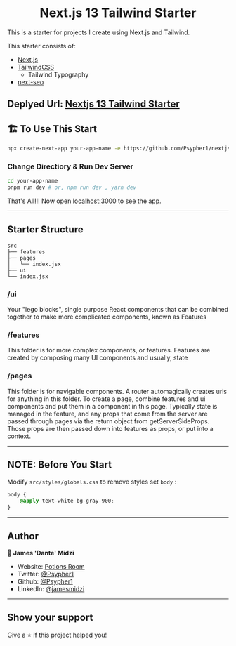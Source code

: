 <h1 align="center">Next.js 13 Tailwind Starter</h1>

This is a starter for projects I create using Next.js and Tailwind.

This starter consists of:

- [Next.js](https://nextjs.org)
- [TailwindCSS](https://tailwindcss.com/)
  - Tailwind Typography
- [next-seo](https://github.com/garmeeh/next-seo)

## Deplyed Url: [Nextjs 13 Tailwind Starter](https://next12-tailwind-starter.vercel.app/)

## 🏗️ To Use This Start

```bash
npx create-next-app your-app-name -e https://github.com/Psypher1/nextjs-tailwindcss-starter
```

### Change Directiory & Run Dev Server

```bash
cd your-app-name
pnpm run dev # or, npm run dev , yarn dev
```

That's All!!! Now open [localhost:3000](http://localhost:3000/) to see the app.

---

## Starter Structure

```
src
├── features
├── pages
│   └── index.jsx
├── ui
└── index.jsx
```

### /ui

Your "lego blocks", single purpose React components that can be combined together to make more complicated components, known as Features

### /features

This folder is for more complex components, or features. Features are created by composing many UI components and usually, state

### /pages

This folder is for navigable components. A router automagically creates urls for anything in this folder. To create a page, combine features and ui components and put them in a component in this page. Typically state is managed in the feature, and any props that come from the server are passed through pages via the return object from getServerSideProps. Those props are then passed down into features as props, or put into a context.

---

## NOTE: Before You Start

Modify `src/styles/globals.css` to remove styles set `body` :

```css
body {
	@apply text-white bg-gray-900;
}
```

---

## Author

👤 **James 'Dante' Midzi**

- Website: [Potions Room](https://dantedecodes.vercel.app/)
- Twitter: [@Psypher1](https://twitter.com/Psypher1)
- Github: [@Psypher1](https://github.com/Psypher1)
- LinkedIn: [@jamesmidzi](https://linkedin.com/in/jamesmidzi)

---

## Show your support

Give a ⭐️ if this project helped you!
